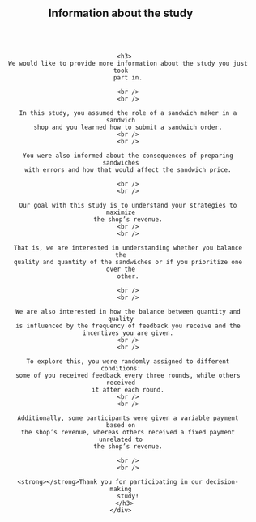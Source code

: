 
<!DOCTYPE html>
<html lang="en">
  <head>
    <meta charset="UTF-8" />
    <meta name="viewport" content="width=device-width, initial-scale=1.0" />
    <title>Decision Making Assessment Study</title>
  </head>
  <body>
    <div style="text-align: center">
      <h2>Information about the study</h2>
      <br />
      <br />

      <h3>
        We would like to provide more information about the study you just took
        part in.

        <br />
        <br />

        In this study, you assumed the role of a sandwich maker in a sandwich
        shop and you learned how to submit a sandwich order.
        <br />
        <br />

        You were also informed about the consequences of preparing sandwiches
        with errors and how that would affect the sandwich price.

        <br />
        <br />

        Our goal with this study is to understand your strategies to maximize
        the shop’s revenue.
        <br />
        <br />

        That is, we are interested in understanding whether you balance the
        quality and quantity of the sandwiches or if you prioritize one over the
        other.

        <br />
        <br />

        We are also interested in how the balance between quantity and quality
        is influenced by the frequency of feedback you receive and the
        incentives you are given.
        <br />
        <br />

        To explore this, you were randomly assigned to different conditions:
        some of you received feedback every three rounds, while others received
        it after each round.
        <br />
        <br />

        Additionally, some participants were given a variable payment based on
        the shop’s revenue, whereas others received a fixed payment unrelated to
        the shop’s revenue.

        <br />
        <br />

        <strong></strong>Thank you for participating in our decision-making
        study!
      </h3>
    </div>
  </body>
</html>
